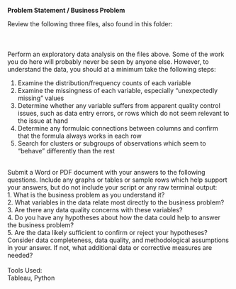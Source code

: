 **Problem Statement / Business Problem**

Review the following three files, also found in this folder:
<br>
<Weekly sales CSV>
<br>
<Restaurant facts CSV>
<br>
<Data dictionary XLS>
<br>
Perform an exploratory data analysis on the files above. Some of the work you do here will probably never be seen by anyone else.  However, to understand the data, you should at a minimum take the following steps:
<br>
1. Examine the distribution/frequency counts of each variable
2. Examine the missingness of each variable, especially “unexpectedly missing” values
3. Determine whether any variable suffers from apparent quality control issues, such as data entry errors, or rows which do not seem relevant to the issue at hand
4. Determine any formulaic connections between columns and confirm that the formula always works in each row
5. Search for clusters or subgroups of observations which seem to “behave” differently than the rest
<br>
Submit a Word or PDF document with your answers to the following questions. Include any graphs or tables or sample rows which help support your answers, but do not include your script or any raw terminal output:
<br>
1. What is the business problem as you understand it?
<br>
2. What variables in the data relate most directly to the business problem?
<br>
3. Are there any data quality concerns with these variables?
<br>
4. Do you have any hypotheses about how the data could help to answer the business problem?
<br>
5. Are the data likely sufficient to confirm or reject your hypotheses? Consider data completeness, data quality, and methodological assumptions in your answer.  If not, what additional data or corrective measures are needed?
<br><br>
Tools Used:
<br>
Tableau, Python
